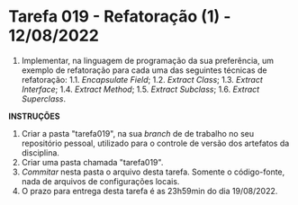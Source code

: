 # Tarefa 019 - Refatoração (1) - 12/08/2022

1. Implementar, na linguagem de programação da sua preferência, um exemplo de refatoração para cada uma das seguintes técnicas de refatoração:
   1.1. _Encapsulate Field_;
   1.2. _Extract Class_;
   1.3. _Extract Interface_;
   1.4. _Extract Method_;
   1.5. _Extract Subclass_;
   1.6. _Extract Superclass_.

**INSTRUÇÕES**
1. Criar a pasta "tarefa019", na sua _branch_ de de trabalho no seu repositório pessoal, utilizado para o controle de versão dos artefatos da disciplina.
2. Criar uma pasta chamada "tarefa019".
2. _Commitar_ nesta pasta o arquivo desta tarefa. Somente o código-fonte, nada de arquivos de configurações locais.
2. O prazo para entrega desta tarefa é as 23h59min do dia 19/08/2022.
